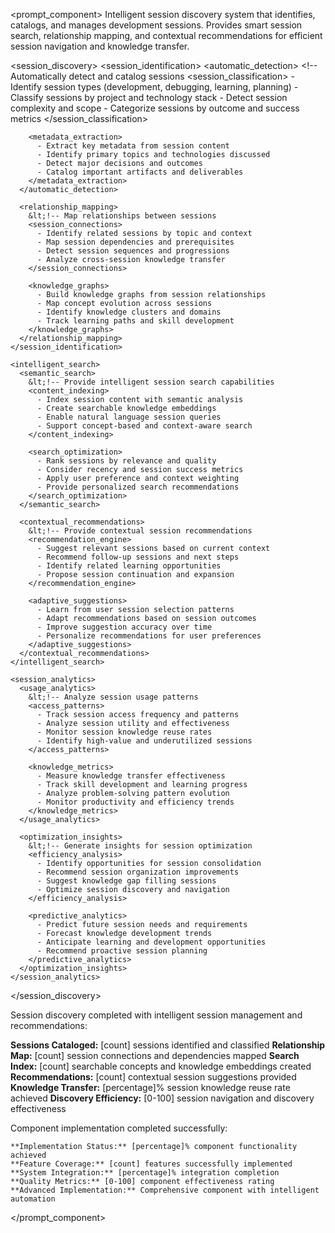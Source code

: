 <prompt_component>
  <step name="Session Discovery and Management">
    <description>
Intelligent session discovery system that identifies, catalogs, and manages development sessions. Provides smart session search, relationship mapping, and contextual recommendations for efficient session navigation and knowledge transfer.
    </description>
  </step>

  <session_discovery>
    <session_identification>
      <automatic_detection>
        &lt;!-- Automatically detect and catalog sessions 
        <session_classification>
          - Identify session types (development, debugging, learning, planning)
          - Classify sessions by project and technology stack
          - Detect session complexity and scope
          - Categorize sessions by outcome and success metrics
        </session_classification>
        
        <metadata_extraction>
          - Extract key metadata from session content
          - Identify primary topics and technologies discussed
          - Detect major decisions and outcomes
          - Catalog important artifacts and deliverables
        </metadata_extraction>
      </automatic_detection>
      
      <relationship_mapping>
        &lt;!-- Map relationships between sessions 
        <session_connections>
          - Identify related sessions by topic and context
          - Map session dependencies and prerequisites
          - Detect session sequences and progressions
          - Analyze cross-session knowledge transfer
        </session_connections>
        
        <knowledge_graphs>
          - Build knowledge graphs from session relationships
          - Map concept evolution across sessions
          - Identify knowledge clusters and domains
          - Track learning paths and skill development
        </knowledge_graphs>
      </relationship_mapping>
    </session_identification>
    
    <intelligent_search>
      <semantic_search>
        &lt;!-- Provide intelligent session search capabilities 
        <content_indexing>
          - Index session content with semantic analysis
          - Create searchable knowledge embeddings
          - Enable natural language session queries
          - Support concept-based and context-aware search
        </content_indexing>
        
        <search_optimization>
          - Rank sessions by relevance and quality
          - Consider recency and session success metrics
          - Apply user preference and context weighting
          - Provide personalized search recommendations
        </search_optimization>
      </semantic_search>
      
      <contextual_recommendations>
        &lt;!-- Provide contextual session recommendations 
        <recommendation_engine>
          - Suggest relevant sessions based on current context
          - Recommend follow-up sessions and next steps
          - Identify related learning opportunities
          - Propose session continuation and expansion
        </recommendation_engine>
        
        <adaptive_suggestions>
          - Learn from user session selection patterns
          - Adapt recommendations based on session outcomes
          - Improve suggestion accuracy over time
          - Personalize recommendations for user preferences
        </adaptive_suggestions>
      </contextual_recommendations>
    </intelligent_search>
    
    <session_analytics>
      <usage_analytics>
        &lt;!-- Analyze session usage patterns 
        <access_patterns>
          - Track session access frequency and patterns
          - Analyze session utility and effectiveness
          - Monitor session knowledge reuse rates
          - Identify high-value and underutilized sessions
        </access_patterns>
        
        <knowledge_metrics>
          - Measure knowledge transfer effectiveness
          - Track skill development and learning progress
          - Analyze problem-solving pattern evolution
          - Monitor productivity and efficiency trends
        </knowledge_metrics>
      </usage_analytics>
      
      <optimization_insights>
        &lt;!-- Generate insights for session optimization 
        <efficiency_analysis>
          - Identify opportunities for session consolidation
          - Recommend session organization improvements
          - Suggest knowledge gap filling sessions
          - Optimize session discovery and navigation
        </efficiency_analysis>
        
        <predictive_analytics>
          - Predict future session needs and requirements
          - Forecast knowledge development trends
          - Anticipate learning and development opportunities
          - Recommend proactive session planning
        </predictive_analytics>
      </optimization_insights>
    </session_analytics>
  </session_discovery>

  <output>
Session discovery completed with intelligent session management and recommendations:

**Sessions Cataloged:** [count] sessions identified and classified
**Relationship Map:** [count] session connections and dependencies mapped
**Search Index:** [count] searchable concepts and knowledge embeddings created
**Recommendations:** [count] contextual session suggestions provided
**Knowledge Transfer:** [percentage]% session knowledge reuse rate achieved
**Discovery Efficiency:** [0-100] session navigation and discovery effectiveness
  </output>

  <output>
    Component implementation completed successfully:

    **Implementation Status:** [percentage]% component functionality achieved
    **Feature Coverage:** [count] features successfully implemented
    **System Integration:** [percentage]% integration completion
    **Quality Metrics:** [0-100] component effectiveness rating
    **Advanced Implementation:** Comprehensive component with intelligent automation
  </output>

</prompt_component>
